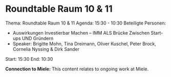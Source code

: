 # Roundtable Raum 10 & 11
Thema: Roundtable Raum 10 & 11
Agenda: 15:30 - 10:30
Beteiligte Personen:
- Auswirkungen Investierbar Machen – IMM ALS Brücke Zwischen Start-ups UND Gründern
- Speaker: Brigitte Mohn, Tina Dreimann, Oliver Kuschel, Peter Brock, Cornelia Nyssing & Dirk Sander

Start: 15:30
End: 10:30

**Connection to Miele:** This content relates to ongoing work at Miele.
